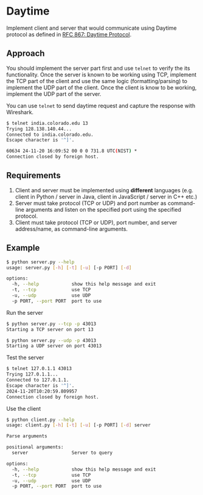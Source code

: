 # Daytime

Implement client and server that would communicate using Daytime protocol as defined in [RFC 867: Daytime Protocol](https://www.rfc-editor.org/rfc/rfc867).

## Approach

You should implement the server part first and use `telnet` to verify the its functionality.
Once the server is known to be working using TCP, implement the TCP part of the client and use the same logic (formatting/parsing) to implement the UDP part of the client.
Once the client is know to be working, implement the UDP part of the server.

You can use `telnet` to send daytime request and capture the response with Wireshark.

```bash
$ telnet india.colorado.edu 13
Trying 128.138.140.44...
Connected to india.colorado.edu.
Escape character is '^]'.

60634 24-11-20 16:09:52 00 0 0 731.8 UTC(NIST) * 
Connection closed by foreign host.
```

## Requirements

1. Client and server must be implemented using **different** languages (e.g. client in Python / server in Java, client in JavaScript / server in C++ etc.)
2. Server must take protocol (TCP or UDP) and port number as command-line arguments and listen on the specified port using the specified protocol.
3. Client must take protocol (TCP or UDP), port number, and server address/name, as command-line arguments.

## Example

```bash
$ python server.py --help
usage: server.py [-h] [-t] [-u] [-p PORT] [-d]

options:
  -h, --help            show this help message and exit
  -t, --tcp             use TCP
  -u, --udp             use UDP
  -p PORT, --port PORT  port to use
```

Run the server

```bash
$ python server.py --tcp -p 43013
Starting a TCP server on port 13
```

```bash
$ python server.py --udp -p 43013
Starting a UDP server on port 43013
```

Test the server

```bash
$ telnet 127.0.1.1 43013
Trying 127.0.1.1...
Connected to 127.0.1.1.
Escape character is '^]'.
2024-11-20T10:20:59.809957
Connection closed by foreign host.
```

Use the client

```bash
$ python client.py --help               
usage: client.py [-h] [-t] [-u] [-p PORT] [-d] server

Parse arguments

positional arguments:
  server                Server to query

options:
  -h, --help            show this help message and exit
  -t, --tcp             use TCP
  -u, --udp             use UDP
  -p PORT, --port PORT  port to use
```
